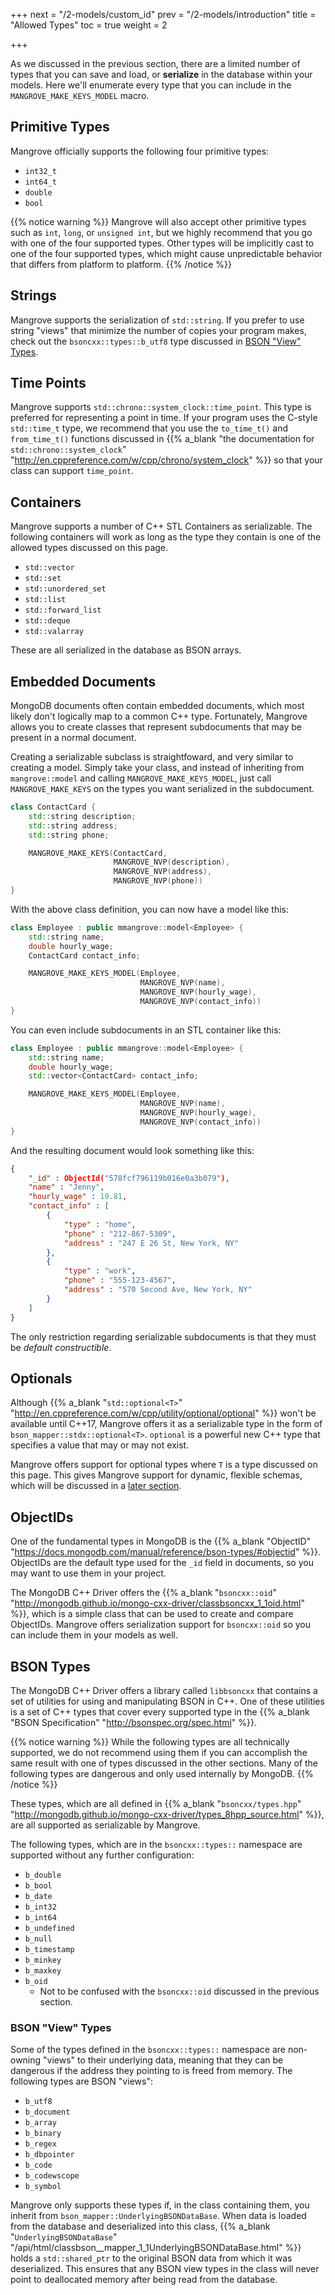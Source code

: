 +++
next = "/2-models/custom_id"
prev = "/2-models/introduction"
title = "Allowed Types"
toc = true
weight = 2

+++

As we discussed in the previous section, there are a limited number of types that you can save and load, or **serialize** in the database within your models. Here we'll enumerate every type that you can include in the `MANGROVE_MAKE_KEYS_MODEL` macro.

## Primitive Types

Mangrove officially supports the following four primitive types:

* `int32_t`
* `int64_t`
* `double`
* `bool`

{{% notice warning %}}
Mangrove will also accept other primitive types such as `int`, `long`, or `unsigned int`, but we highly recommend that you go with one of the four supported types. Other types will be implicitly cast to one of the four supported types, which might cause unpredictable behavior that differs from platform to platform.
{{% /notice %}}

## Strings

Mangrove supports the serialization of `std::string`. If you prefer to use string "views" that minimize the number of copies your program makes, check out the `bsoncxx::types::b_utf8` type discussed in [BSON "View" Types](/2-models/allowed-types/#bson-view-types).

## Time Points

Mangrove supports `std::chrono::system_clock::time_point`. This type is preferred for representing a point in time. If your program uses the C-style `std::time_t` type, we recommend that you use the `to_time_t()` and `from_time_t()` functions discussed in {{% a_blank "the documentation for `std::chrono::system_clock`" "http://en.cppreference.com/w/cpp/chrono/system_clock" %}} so that your class can support `time_point`.

## Containers

Mangrove supports a number of C++ STL Containers as serializable. The following containers will work as long as the type they contain is one of the allowed types discussed on this page.

* `std::vector`
* `std::set`
* `std::unordered_set`
* `std::list`
* `std::forward_list`
* `std::deque`
* `std::valarray`

These are all serialized in the database as BSON arrays.

## Embedded Documents

MongoDB documents often contain embedded documents, which most likely don't logically map to a common C++ type. Fortunately, Mangrove allows you to create classes that represent subdocuments that may be present in a normal document.

Creating a serializable subclass is straightfoward, and very similar to creating a model. Simply take your class, and instead of inheriting from `mangrove::model` and calling `MANGROVE_MAKE_KEYS_MODEL`, just call `MANGROVE_MAKE_KEYS` on the types you want serialized in the subdocument.

```cpp
class ContactCard {
    std::string description;
    std::string address;
    std::string phone;

    MANGROVE_MAKE_KEYS(ContactCard,
                       MANGROVE_NVP(description),
                       MANGROVE_NVP(address),
                       MANGROVE_NVP(phone))
}
```

With the above class definition, you can now have a model like this:

```cpp
class Employee : public mmangrove::model<Employee> {
    std::string name;
    double hourly_wage;
    ContactCard contact_info;

    MANGROVE_MAKE_KEYS_MODEL(Employee,
                             MANGROVE_NVP(name),
                             MANGROVE_NVP(hourly_wage),
                             MANGROVE_NVP(contact_info))
}
```

You can even include subdocuments in an STL container like this:

```cpp
class Employee : public mmangrove::model<Employee> {
    std::string name;
    double hourly_wage;
    std::vector<ContactCard> contact_info;

    MANGROVE_MAKE_KEYS_MODEL(Employee,
                             MANGROVE_NVP(name),
                             MANGROVE_NVP(hourly_wage),
                             MANGROVE_NVP(contact_info))
}
```

And the resulting document would look something like this:

```json
{
    "_id" : ObjectId("578fcf796119b016e0a3b079"),
    "name" : "Jenny",
    "hourly_wage" : 19.81,
    "contact_info" : [
        {
            "type" : "home",
            "phone" : "212-867-5309",
            "address" : "247 E 26 St, New York, NY"
        },
        {
            "type" : "work",
            "phone" : "555-123-4567",
            "address" : "570 Second Ave, New York, NY"
        }
    ]
}
```

The only restriction regarding serializable subdocuments is that they must be *default constructible*.

## Optionals

Although {{% a_blank "`std::optional<T>`" "http://en.cppreference.com/w/cpp/utility/optional/optional" %}} won't be available until C++17, Mangrove offers it as a serializable type in the form of `bson_mapper::stdx::optional<T>`. `optional` is a powerful new C++ type that specifies a value that may or may not exist.

Mangrove offers support for optional types where `T` is a type discussed on this page. This gives Mangrove support for dynamic, flexible schemas, which will be discussed in a [later section](/2-models/dynamic-schemas).

## ObjectIDs

One of the fundamental types in MongoDB is the {{% a_blank "ObjectID" "https://docs.mongodb.com/manual/reference/bson-types/#objectid" %}}. ObjectIDs are the default type used for the `_id` field in documents, so you may want to use them in your project.

The MongoDB C++ Driver offers the {{% a_blank "`bsoncxx::oid`" "http://mongodb.github.io/mongo-cxx-driver/classbsoncxx_1_1oid.html" %}}, which is a simple class that can be used to create and compare ObjectIDs. Mangrove offers serialization support for `bsoncxx::oid` so you can include them in your models as well. 

## BSON Types

The MongoDB C++ Driver offers a library called `libbsoncxx` that contains a set of utilities for using and manipulating BSON in C++. One of these utilities is a set of C++ types that cover every supported type in the {{% a_blank "BSON Specification" "http://bsonspec.org/spec.html" %}}.

{{% notice warning %}}
While the following types are all technically supported, we do not recommend using them if you can accomplish the same result with one of types discussed in the other sections. Many of the following types are dangerous and only used internally by MongoDB.
{{% /notice %}}

These types, which are all defined in {{% a_blank "`bsoncxx/types.hpp`" "http://mongodb.github.io/mongo-cxx-driver/types_8hpp_source.html" %}}, are all supported as serializable by Mangrove.

The following types, which are in the `bsoncxx::types::` namespace are supported without any further configuration:

* `b_double`
* `b_bool`
* `b_date`
* `b_int32`
* `b_int64`
* `b_undefined`
* `b_null`
* `b_timestamp`
* `b_minkey`
* `b_maxkey`
* `b_oid`
    - Not to be confused with the `bsoncxx::oid` discussed in the previous section.

### BSON "View" Types

Some of the types defined in the `bsoncxx::types::` namespace are non-owning "views" to their underlying data, meaning that they can be dangerous if the address they pointing to is freed from memory. The following types are BSON "views":

* `b_utf8`
* `b_document`
* `b_array`
* `b_binary`
* `b_regex`
* `b_dbpointer`
* `b_code`
* `b_codewscope`
* `b_symbol`

Mangrove only supports these types if, in the class containing them, you inherit from `bson_mapper::UnderlyingBSONDataBase`. When data is loaded from the database and deserialized into this class, {{% a_blank "`UnderlyingBSONDataBase`" "/api/html/classbson__mapper_1_1UnderlyingBSONDataBase.html" %}} holds a `std::shared_ptr` to the original BSON data from which it was deserialized. This ensures that any BSON view types in the class will never point to deallocated memory after being read from the database.

